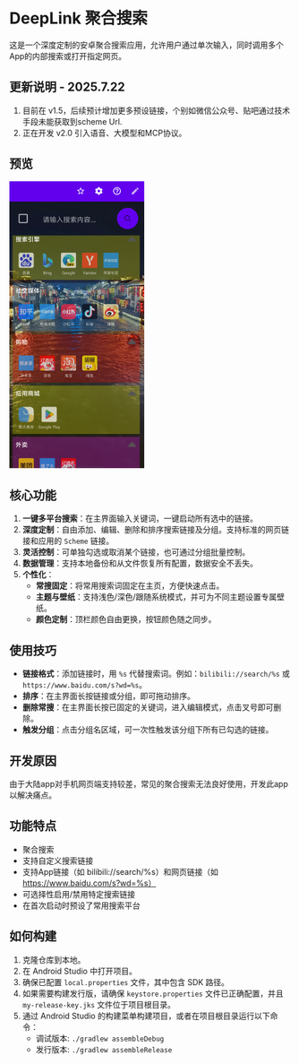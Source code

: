 # DeepLink 聚合搜索

这是一个深度定制的安卓聚合搜索应用，允许用户通过单次输入，同时调用多个App的内部搜索或打开指定网页。

## 更新说明 - 2025.7.22

1. 目前在 v1.5，后续预计增加更多预设链接，个别如微信公众号、贴吧通过技术手段未能获取到scheme Url.
2. 正在开发 v2.0 引入语音、大模型和MCP协议。

## 预览

<img src="image/README/preview.png" alt="1753170341383" style="zoom:50%;" />

## 核心功能

1. **一键多平台搜索**：在主界面输入关键词，一键启动所有选中的链接。
2. **深度定制**：自由添加、编辑、删除和排序搜索链接及分组。支持标准的网页链接和应用的 `Scheme` 链接。
3. **灵活控制**：可单独勾选或取消某个链接，也可通过分组批量控制。
4. **数据管理**：支持本地备份和从文件恢复所有配置，数据安全不丢失。
5. **个性化**：
   * **常搜固定**：将常用搜索词固定在主页，方便快速点击。
   * **主题与壁纸**：支持浅色/深色/跟随系统模式，并可为不同主题设置专属壁纸。
   * **颜色定制**：顶栏颜色自由更换，按钮颜色随之同步。

## 使用技巧

* **链接格式**：添加链接时，用 `%s` 代替搜索词。例如：`bilibili://search/%s` 或 `https://www.baidu.com/s?wd=%s`。
* **排序**：在主界面长按链接或分组，即可拖动排序。
* **删除常搜**：在主界面长按已固定的关键词，进入编辑模式，点击叉号即可删除。
* **触发分组**：点击分组名区域，可一次性触发该分组下所有已勾选的链接。

## 开发原因

由于大陆app对手机网页端支持较差，常见的聚合搜索无法良好使用，开发此app以解决痛点。

## 功能特点

- 聚合搜索
- 支持自定义搜索链接
- 支持App链接（如 bilibili://search/%s）和网页链接（如 https://www.baidu.com/s?wd=%s）
- 可选择性启用/禁用特定搜索链接
- 在首次启动时预设了常用搜索平台

## 如何构建

1. 克隆仓库到本地。
2. 在 Android Studio 中打开项目。
3. 确保已配置 `local.properties` 文件，其中包含 SDK 路径。
4. 如果需要构建发行版，请确保 `keystore.properties` 文件已正确配置，并且 `my-release-key.jks` 文件位于项目根目录。
5. 通过 Android Studio 的构建菜单构建项目，或者在项目根目录运行以下命令：
   * 调试版本: `./gradlew assembleDebug`
   * 发行版本: `./gradlew assembleRelease`
